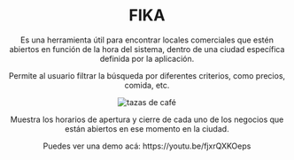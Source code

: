 <h1 align="center">FIKA</h1>

<p align="center">Es una herramienta útil para encontrar locales comerciales que estén abiertos en función de la hora del sistema, dentro de una ciudad específica definida por la aplicación.<p/>

<p align="center">Permite al usuario filtrar la búsqueda por diferentes criterios, como precios, comida, etc.<p/>

<p align="center"> <img src="https://images.unsplash.com/photo-1507133750040-4a8f57021571?ixlib=rb-4.0.3&ixid=MnwxMjA3fDB8MHxwaG90by1wYWdlfHx8fGVufDB8fHx8&auto=format&fit=crop&w=387&q=80?username=dei27&label=Profile%20views&color=0e75b6&style=flat" alt="tazas de café"/> </p>

<p align="center">Muestra los horarios de apertura y cierre de cada uno de los negocios que están abiertos en ese momento en la ciudad.<p/>

<p align="center">Puedes ver una demo acá: https://youtu.be/fjxrQXKOeps<p/>
